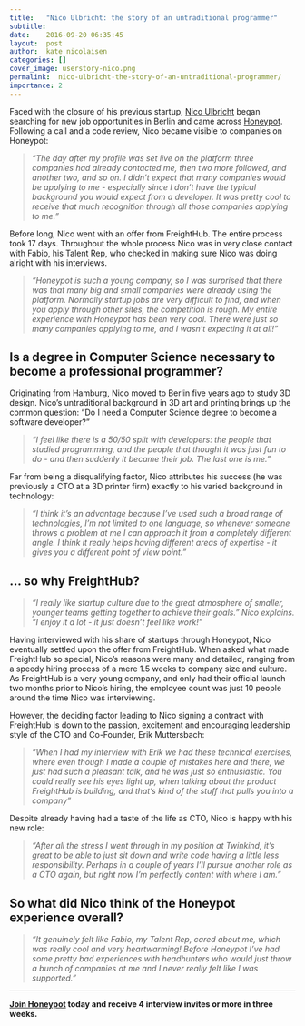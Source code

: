 ```yaml
---
title:   "Nico Ulbricht: the story of an untraditional programmer"
subtitle: 
date:    2016-09-20 06:35:45
layout:  post
author:  kate_nicolaisen
categories: []
cover_image: userstory-nico.png
permalink:  nico-ulbricht-the-story-of-an-untraditional-programmer/
importance: 2
---
```

Faced with the closure of his previous startup, [Nico Ulbricht](https://github.com/wahtye) began searching for new job opportunities in Berlin and came across [Honeypot](https://www.honeypot.io/). Following a call and a code review,  Nico became visible to companies on Honeypot:

<!--more--> 

>*“The day after my profile was set live on the platform three companies had already contacted me, then two more followed, and another two, and so on. I didn’t expect that many companies would be applying to me - especially since I don’t have the typical background you would expect from a developer. It was pretty cool to receive that much recognition through all those companies applying to me.”* 

Before long, Nico went with an offer from FreightHub. The entire process took 17 days. Throughout the whole process Nico was in very close contact with Fabio, his Talent Rep, who checked in making sure Nico was doing alright with his interviews. 

>*“Honeypot is such a young company, so I was surprised that there was that many big and small companies were already using the platform. Normally startup jobs are very difficult to find, and when you apply through other sites, the competition is rough. My entire experience with Honeypot has been very cool. There were just so many companies applying to me, and I wasn’t expecting it at all!”*

## Is a degree in Computer Science necessary to become a professional programmer? 
Originating from Hamburg, Nico moved to Berlin five years ago to study 3D design. Nico’s untraditional background in 3D art and printing brings up the common question: “Do I need a Computer Science degree to become a software developer?”

>*“I feel like there is a 50/50 split with developers: the people that studied programming,  and the people that thought it was just fun to do - and then suddenly it became their job. The last one is me.”*  

Far from being a disqualifying factor, Nico attributes his success (he was previously a CTO at a 3D printer firm) exactly to his varied background in technology:

>*“I think it’s an advantage because I’ve used such a broad range of technologies, I’m not limited to one language, so whenever someone throws a problem at me I can approach it from a completely different angle. I think it really helps having different areas of expertise - it gives you a different point of view point.”*

## … so why FreightHub?

>*“I really like startup culture due to the great atmosphere of smaller, younger teams getting together to achieve their goals.”  Nico explains.  “I enjoy it a lot - it just doesn’t feel like work!”*

Having interviewed with his share of startups through Honeypot, Nico eventually settled upon the offer from FreightHub. When asked what made FreightHub so special, Nico’s reasons were many and detailed, ranging from a speedy hiring process of a mere 1.5 weeks to company size and culture. As FreightHub is a very young company, and only had their official launch two months prior to Nico’s hiring, the employee count was just 10 people around the time Nico was interviewing. 

However, the deciding factor leading to Nico signing a contract with FreightHub is down to the passion, excitement and encouraging leadership style of the CTO and Co-Founder, Erik Muttersbach:

>*“When I had my interview with Erik we had these technical exercises, where even though I made a couple of mistakes here and there, we just had such a pleasant talk, and he was just so enthusiastic. You could really see his eyes light up, when talking about the product FreightHub is building, and that’s kind of the stuff that pulls you into a company”*

Despite already having had a taste of the life as CTO, Nico is happy with his new role:  

>*“After all the stress I went through in my position at Twinkind, it’s great to be able to just sit down and write code having a little less responsibility. Perhaps in a couple of years I’ll pursue another role as a CTO again, but right now I’m perfectly content with where I am.”*

## So what did Nico think of the Honeypot experience overall?

>*“It genuinely felt like Fabio, my Talent Rep, cared about me, which was really cool and very heartwarming! Before Honeypot I’ve had some pretty bad experiences with headhunters who would just throw a bunch of companies at me and I never really felt like I was supported.”*

* * *

**[Join Honeypot](https://app.honeypot.io/users/sign_up?utm_source=blog&utm_medium=organic&utm_term=e&utm_content=160906&utm_campaign=dev-no) today and receive 4 interview invites or more in three weeks.** 
